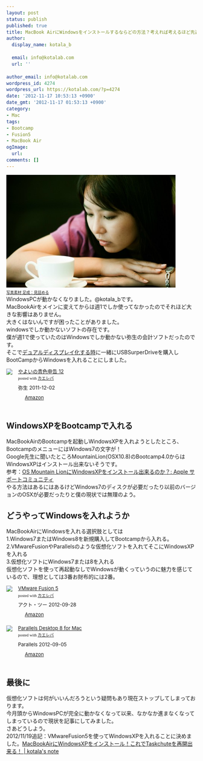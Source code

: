 ```yaml
---
layout: post
status: publish
published: true
title: MacBook AirにWindowsをインストールするならどの方法？考えれば考えるほど先送りな現状
author:
  display_name: kotala_b

  email: info@kotalab.com
  url: ''

author_email: info@kotalab.com
wordpress_id: 4274
wordpress_url: https://kotalab.com/?p=4274
date: '2012-11-17 10:53:13 +0900'
date_gmt: '2012-11-17 01:53:13 +0900'
category:
- Mac
tags:
- Bootcamp
- Fusion5
- MacBook Air
ogImage:
  url:
comments: []
---
```

<p><a href="/wp-content/uploads/zakki_20121117.jpg" target="_blank"><img src="/wp-content/uploads/zakki_20121117-448x297.jpg" alt="" title="zakki_20121117" width="448" height="297" class="alignnone size-large wp-image-4278" /></a><br />
<span style="font-size:10px;"><a href="http://www.ashinari.com/2012/09/27-370780.php" target="_blank">写真素材 足成：見詰める</a></span><br />
WindowsPCが動かなくなりました。@kotala_bです。<br />
MacBookAirをメインに変えてからは週1でしか使ってなかったのでそれほど大きな影響はありません。<br />
大きくはないんですが困ったことがありました。<br />
windowsでしか動かないソフトの存在です。<br />
僕が週1で使っていたのはWindowsでしか動かない弥生の会計ソフトだったのです。<br />
そこで<a href="/macbook-air-dual-diysplay" title="MacBookAirでもデュアルディスプレイにしてみたらかなり快適だった！一番よく使う画面は大きい方がいい！" target="_blank">デュアルディスプレイ化する時</a>に一緒にUSBSurperDriveを購入しBootCampからWindowsを入れることにしました。</p>
<div class="kaerebalink-box" style="text-align:left;padding-bottom:20px;font-size:small;/zoom: 1;overflow: hidden;">
<div class="kaerebalink-image" style="float:left;margin:0 15px 10px 0;"><a href="https://www.amazon.co.jp/exec/obidos/ASIN/B0062DEZBO/same-22/ref=nosim/" rel="nofollow" target="_blank"><img src="https://images-fe.ssl-images-amazon.com/images/I/51mac1s104L._SL160_.jpg" style="border: none;" /></a></div>
<div class="kaerebalink-info" style="line-height:120%;/zoom: 1;overflow: hidden;">
<div class="kaerebalink-name" style="margin-bottom:10px;line-height:120%"><a href="https://www.amazon.co.jp/exec/obidos/ASIN/B0062DEZBO/same-22/ref=nosim/" rel="nofollow" target="_blank">やよいの青色申告 12</a>
<div class="kaerebalink-powered-date" style="font-size:8pt;margin-top:5px;font-family:verdana;line-height:120%">posted with <a href="https://kaereba.com" target="_blank">カエレバ</a></div>
</div>
<div class="kaerebalink-detail" style="margin-bottom:5px;"> 弥生 2011-12-02    </div>
<div class="kaerebalink-link1" style="margin-top:10px;">
<div class="shoplinkamazon" style="display:inline;margin-right:5px;background: url('https://img.yomereba.com/tam_k_01.gif') 0 0 no-repeat;padding: 2px 0 2px 18px;white-space: nowrap;"><a href="https://www.amazon.co.jp/gp/search?keywords=%90%C2%90F%90%5C%8D%90%20%82%E2%82%E6%82%A2&__mk_ja_JP=%83J%83%5E%83J%83i&tag=same-22" rel="nofollow" target="_blank" title="アマゾン" >Amazon</a></div>
</div>
</div>
<div class="booklink-footer" style="clear: left"></div>
</div>
<!--more-->
<h2>WindowsXPをBootcampで入れる</h2>
<p>MacBookAirのBootcampを起動しWindowsXPを入れようとしたところ、BootcampのメニューにはWindows7の文字が！<br />
Google先生に聞いたところMountainLion(OSX10.8)のBootcamp4.0からはWindowsXPはインストール出来ないそうです。<br />
参考：<a href="https://discussionsjapan.apple.com/thread/10115437?start=0&tstart=0" target="_blank">OS Mountain LionにWindowsXPをインストール出来るのか？: Apple サポートコミュニティ</a><br />
やる方法はあるにはあるけどWindows7のディスクが必要だったり以前のバージョンのOSXが必要だったりと僕の現状では無理のよう。</p>
<h2>どうやってWindowsを入れようか</h2>
<p>MacBookAirにWindowsを入れる選択肢としては<br />
1.Windows7またはWindows8を新規購入してBootcampから入れる。<br />
2.VMwareFusionやParallelsのような仮想化ソフトを入れてそこにWindowsXPを入れる<br />
3.仮想化ソフトにWindows7または8を入れる<br />
仮想化ソフトを使って再起動なしでWindowsが動くっていうのに魅力を感じているので、理想としては3番お財布的には2番。</p>
<div class="kaerebalink-box" style="text-align:left;padding-bottom:20px;font-size:small;/zoom: 1;overflow: hidden;">
<div class="kaerebalink-image" style="float:left;margin:0 15px 10px 0;"><a href="https://www.amazon.co.jp/exec/obidos/ASIN/B009316BXW/same-22/ref=nosim/" rel="nofollow" target="_blank"><img src="https://images-fe.ssl-images-amazon.com/images/I/51hrN%2BOGmPL._SL160_.jpg" style="border: none;" /></a></div>
<div class="kaerebalink-info" style="line-height:120%;/zoom: 1;overflow: hidden;">
<div class="kaerebalink-name" style="margin-bottom:10px;line-height:120%"><a href="https://www.amazon.co.jp/exec/obidos/ASIN/B009316BXW/same-22/ref=nosim/" rel="nofollow" target="_blank">VMware Fusion 5</a>
<div class="kaerebalink-powered-date" style="font-size:8pt;margin-top:5px;font-family:verdana;line-height:120%">posted with <a href="https://kaereba.com" target="_blank">カエレバ</a></div>
</div>
<div class="kaerebalink-detail" style="margin-bottom:5px;"> アクト・ツー 2012-09-28    </div>
<div class="kaerebalink-link1" style="margin-top:10px;">
<div class="shoplinkamazon" style="display:inline;margin-right:5px;background: url('https://img.yomereba.com/tam_k_01.gif') 0 0 no-repeat;padding: 2px 0 2px 18px;white-space: nowrap;"><a href="https://www.amazon.co.jp/gp/search?keywords=VMware%20Fusion%205&__mk_ja_JP=%83J%83%5E%83J%83i&tag=same-22" rel="nofollow" target="_blank" title="アマゾン" >Amazon</a></div>
</div>
</div>
<div class="booklink-footer" style="clear: left"></div>
</div>
<div class="kaerebalink-box" style="text-align:left;padding-bottom:20px;font-size:small;/zoom: 1;overflow: hidden;">
<div class="kaerebalink-image" style="float:left;margin:0 15px 10px 0;"><a href="https://www.amazon.co.jp/exec/obidos/ASIN/B0096Y9LCE/same-22/ref=nosim/" rel="nofollow" target="_blank"><img src="https://images-fe.ssl-images-amazon.com/images/I/51p8-cH%2B4jL._SL160_.jpg" style="border: none;" /></a></div>
<div class="kaerebalink-info" style="line-height:120%;/zoom: 1;overflow: hidden;">
<div class="kaerebalink-name" style="margin-bottom:10px;line-height:120%"><a href="https://www.amazon.co.jp/exec/obidos/ASIN/B0096Y9LCE/same-22/ref=nosim/" rel="nofollow" target="_blank">Parallels Desktop 8 for Mac</a>
<div class="kaerebalink-powered-date" style="font-size:8pt;margin-top:5px;font-family:verdana;line-height:120%">posted with <a href="https://kaereba.com" target="_blank">カエレバ</a></div>
</div>
<div class="kaerebalink-detail" style="margin-bottom:5px;"> Parallels 2012-09-05    </div>
<div class="kaerebalink-link1" style="margin-top:10px;">
<div class="shoplinkamazon" style="display:inline;margin-right:5px;background: url('https://img.yomereba.com/tam_k_01.gif') 0 0 no-repeat;padding: 2px 0 2px 18px;white-space: nowrap;"><a href="https://www.amazon.co.jp/gp/search?keywords=Parallels%20Desktop%208%20for%20Mac&__mk_ja_JP=%83J%83%5E%83J%83i&tag=same-22" rel="nofollow" target="_blank" title="アマゾン" >Amazon</a></div>
</div>
</div>
<div class="booklink-footer" style="clear: left"></div>
</div>
<h2>最後に</h2>
<p>仮想化ソフトは何がいいんだろうという疑問もあり現在ストップしてしまっております。<br />
今月頭からWindowsPCが完全に動かなくなって以来、なかなか進まなくなってしまっているので現状を記事にしてみました。<br />
さあどうしよう。<br />
2012/11/19追記：VMwareFusion5を使ってWindowsXPを入れることに決めました。<a href="/macbook-air-winxp" target="_blank">MacBookAirにWindowsXPをインストール！これでTaskchuteを再開出来る！ | kotala's note</a></p>
